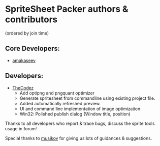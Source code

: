 # SpriteSheet Packer authors & contributors

(ordered by join time)

## Core Developers:
* [amakaseev](https://github.com/amakaseev)

## Developers:
* [TheCodez](https://github.com/TheCodez)
	* Add optipng and pngquant optimizer
    * Generate spritesheet from commandline using existing project file.
    * Added automatically refreshed preview.
    * UI and command line implementation of image optimization
    * Win32: Polished publish dialog (Window title, position)
		
Thanks to all developers who report & trace bugs, discuss the sprite tools usage in forum!

Special thanks to [musikov](https://github.com/musikov) for giving us lots of guidances & suggestions.